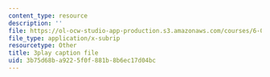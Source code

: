```yaml
---
content_type: resource
description: ''
file: https://ol-ocw-studio-app-production.s3.amazonaws.com/courses/6-006-introduction-to-algorithms-fall-2011/3b75d68ba9225f0f881b8b6ec17d04bc_-FElVPKykgw.vtt
file_type: application/x-subrip
resourcetype: Other
title: 3play caption file
uid: 3b75d68b-a922-5f0f-881b-8b6ec17d04bc
---
```

